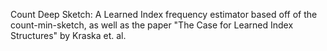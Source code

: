 Count Deep Sketch: A Learned Index frequency estimator based off of the count-min-sketch, as well as the paper "The Case for Learned Index Structures" by Kraska et. al. 
